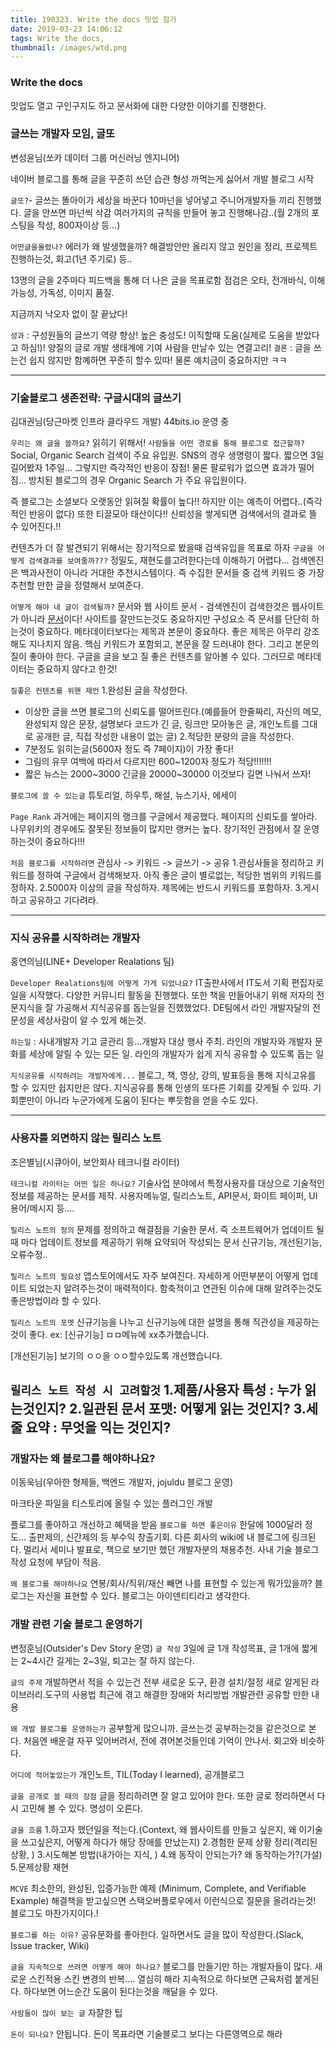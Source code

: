 ```yaml
---
title: 190323. Write the docs 밋업 참가
date: 2019-03-23 14:06:12
tags: Write the docs,
thumbnail: /images/wtd.png
---
```


### Write the docs
밋업도 열고 구인구지도 하고 문서화에 대한 다양한 이야기를 진행한다.

### 글쓰는 개발자 모임, 글또
변성윤님(쏘카 데이터 그룹 머신러닝 엔지니어)

네이버 블로그를 통해 글을 꾸준히 쓰던 습관 형성
까먹는게 싫어서 개발 블로그 시작

`글또?`- 글쓰는 똘아이가 세상을 바꾼다
10마넌을 넣어넣고 주니어개발자들 끼리 진행했다. 글을 안쓰면 마넌씩 삭감
여러가지의 규칙을 만들어 놓고 진행해나감..(월 2개의 포스팅을 작성, 800자이상 등...)

`어떤글을올렸나?`
에러가 왜 발생했을까? 해결방안만 올리지 않고 원인을 정리, 프로젝트 진행하는것, 회고(1년 주기로) 등..

13명의 글을 2주마다 피드백을 통해 더 나은 글을 목표로함
점검은 오타, 전개바식, 이해 가능성, 가독성, 이미지 품질.

지금까지 낙오자 없이 잘 끝났다!

`성과` : 구성원들의 글쓰기 역량 향상! 높은 충성도! 이직할때 도움(실제로 도움을 받았다고 하심!)! 양질의 글로 개발 생태계에 기여 사람을 만날수 있는 연결고리!
`결론` : 글을 쓰는건 쉽지 않지만 함꼐하면 꾸준히 할수 있따! 물론 예치금이 중요하지만 ㅋㅋ


---

### 기술블로그 생존전략: 구글시대의 글쓰기
김대권님(당근마켓 인프라 클라우드 개발)
44bits.io 운영 중

`우리는 왜 글을 쓸까요?` 읽히기 위해서!
`사람들을 어떤 경로를 통해 블로그로 접근할까?`
Social, Organic Search 검색이 주요 유입원.
SNS의 경우 생명령이 짧다. 짧으면 3일 길어봤자 1주일... 그렇지만 즉각적인 반응이 장점!
물론 팔로워가 없으면 효과가 떨어짐...
방치된 블로그의 경우 Organic Search 가 주요 유입원이다.

즉 블로그는 소셜보다 오랫동안 읽혀질 확률이 높다!! 하지만 이는 예측이 어렵다..(즉각적인 반응이 없다)
또한 티끌모아 태산이다!! 신뢰성을 쌓게되면 검색에서의 결과로 뜰 수 있어진다.!!

컨텐츠가 더 잘 발견되기 위해서는 장기적으로 봤을때 검색유입을 목표로 하자
`구글을 어떻게 검색결과를 보여줄까???`
 정밀도, 재현도를고려한다는데 이해하기 어렵다... 검색엔진은 백과사전이 아니라 거대한 추천시스템이다.  즉 수집한 문서들 중 검색 키워드 중 가장 추천할 만한 글을 정렬해서 보여준다.

`어떻게 해야 내 글이 검색될까?`
문서와 웹 사이트
문서 - 검색엔진이 검색한것은 웹사이트가 아니라 <u>문서</u>이다! 사이트를 잘만드는것도 중요하지만 구성요소 즉 문서를 단단히 하는것이 중요하다.
메타데이터보다는 제목과 본문이 중요하다. 좋은 제목은 아무리 강조해도 지나치지 않음. 핵심 키워드가 포함되고, 본문을 잘 드러내야 한다. 그리고 본문의 질이 좋아야 한다.
구글을 글을 보고 질 좋은 컨텐츠를 알아볼 수 있다. 그러므로 메타데이터는 중요하지 않다고 한것!

`질좋은 컨텐츠를 위핸 제언`
1.완성된 글을 작성한다.  
- 이상한 글을 쓰면 블로그의 신뢰도를 떨어뜨린다.(예를들어 한줄짜리, 자신의 메모, 완성되지 않은 문장, 설명보다 코드가 긴 글, 링크만 모아놓은 글, 개인노트를 그대로 공개한 글, 직접 작성한 내용이 없는 글)
2.적당한 분량의 글을 작성한다.
- 7분정도 읽히는글(5600자 정도 즉 7페이지)이 가장 좋다!
- 그림의 유무 여백에 따라서 다르지만 600~1200자 정도가 적당!!!!!!!
- 짧은 뉴스는 2000~3000 긴글을 20000~30000 이것보다 길면 나눠서 쓰자!

`블로그에 쓸 수 있는글`
튜토리얼, 하우투, 해설, 뉴스기사, 에세이

`Page Rank`
과거에는 페이지의 랭크를 구글에서 제공했다. 페이지의 신뢰도를 쌓아라. 나무위키의 경우에도 잘못된 정보들이 많지만 랭커는 높다.
장기적인 관점에서 잘 운영하는것이 중요하다!!!

`처음 블로그를 시작하려면`
관심사 -> 키워드 -> 글쓰기 -> 공유
1.관심사들을 정리하고 키워드를 정하여 구글에서 검색해보자. 아직 좋은 글이 별로없는, 적당한 범위의 키워드를 정하자.
2.5000자 이상의 글을 작성하자. 제목에는 반드시 키워드를 포함하자.
3.게시하고 공유하고 기다려라.

---

### 지식 공유를 시작하려는 개발자
홍연의님(LINE+ Developer Realations 팀)

`Developer Realations팀에 어떻게 가게 되었나요?` IT출판사에서 IT도서 기획 편집자로 일을 시작했다.
다양한 커뮤니티 활동을 진행했다. 또한 책을 만들어내기 위해 저자의 전문지식을 잘 가공해서 지식공유를 돕는일을 진했했었다. DE팀에서 라인 개발자달의 전문성을 세상사람이 알 수 있게 해는것.

`하는일` : 사내개발자 기고 글관리 등...개발자 대상 행사 주최. 라인의 개발자와 개발자 문화를 세상에 알릴 수 있는 모든 일. 라인의 개발자가 쉽게 지식 공유할 수 있도록 돕는 일

`지식공유를 시작하려는 개발자에게...`
블로그, 책, 영상, 강의, 발표등을 통해 지식고유를 할 수 있지만 쉽지만은 않다. 지식공유를 통해 인생의 또다른 기회를 갖게될 수 있따. 기회뿐만이 아니라 누군가에게 도움이 된다는 뿌듯함을 얻을 수도 있다.


---

### 사용자를 외면하지 않는 릴리스 노트
조은별님(시큐아이, 보안회사 테크니컬 라이터)

`테크니컬 라이터는 어떤 일은 하나요?`
기술사업 분야에서 특정사용자를 대상으로 기술적인 정보를 제공하는 문서를 제작.
사용자메뉴얼, 릴리스노트, API문서, 화이트 페이퍼, UI용어/메시지 등....

`릴리스 노트의 정의`
문제를 정의하고 해결점을 기술한 문서. 즉 소프트웨어가 업데이트 될때 마다 업데이트 정보를 제공하기 위해 요약되어 작성되는 문서
신규기능, 개선된기능, 오류수정..

`릴리스 노트의 필요성`
앱스토어에서도 자주 보여진다. 자세하게 어떤부분이 어떻게 업데이트 되었는지 알려주는것이 매력적이다.
함축적이고 연관된 이슈에 대해 알려주는것도 좋은방법이라 할 수 있다.

`릴리스 노트의 포멧`
신규기능을 나누고 신규기능에 대한 설명을 통해 직관성을 제공하는것이 좋다.
ex:
[신규기능]
ㅁㅁ메뉴에 xx추가했습니다.

[개선된기능]
보기의 ㅇㅇ을 ㅇㅇ할수있도록 개선했습니다.

`릴리스 노트 작성 시 고려할것`
1.제품/사용자 특성 : 누가 읽는것인지?
2.일관된 문서 포맷: 어떻게 읽는 것인지?
3.세 줄 요약 : 무엇을 익는 것인지?
---

### 개발자는 왜 블로그를 해야하나요?
이동욱님(우아한 형제들, 백엔드 개발자, jojuldu 블로그 운영)

마크타운 파일을 티스토리에 올릴 수 있는 플러그인 개발

플로그를 좋아하고 개선하고 혜택을 받음
`블로그를 하면 좋은이유`
한달에 1000달러 정도... 출판제의, 신간제의 등 부수익 창출기회. 다른 회사의 wiki에 내 블로그에 링크된다. 멀리서 세미나 발표로, 책으로 보기만 했던 개발자분의 채용추천. 사내 기술 블로그 작성 요청에 부담이 적음.

`왜 블로그를 해야하나요`
연봉/회사/직위/재산 빼면 나를 표현할 수 있는게 뭐가있을까? 블로그는 자신을 표현할 수 있다.
블로그는 아이덴티티라고 생각한다.

### 개발 관련 기술 블로그 운영하기
변정훈님(Outsider's Dev Story 운영)
`글 작성`
3일에 글 1개 작성목표, 글 1개에 짧게는 2~4시간 길게는 2~3일, 퇴고는 잘 하지 않는다.

`글의 주제`
개발하면서 적을 수 있는건 전부
새로운 도구, 환경 설치/절정
새로 알게된 라이브러리.도구의 사용법
최근에 겪고 해결한 장애와 처리방법
개발관련 공유할 만한 내용

`왜 개발 블로그를 운영하는가`
공부할게 많으니까. 글쓰는것 공부하는것을 같은것으로 본다.
처음엔 배운걸 자꾸 잊어버려서, 전에 겪어본것들인데 기억이 안나서.
회고와 비슷하다.

`어디에 적어놓았는가`
개인노트, TIL(Today I learned), 공개블로그

`글을 공개로 쓸 때의 장점`
글을 정리하려면 잘 알고 있어야 한다. 또한 글로 정리하면서 다시 고민해 볼 수 있다. 명성이 오른다.

`글을 흐름`
1.하고자 했던일을 적는다.(Context, 왜 웹사이트를 만들고 싶은지, 왜 이기술을 쓰고싶은지, 어떻게 하다가 해당 장애를 만났는지)
2.경험한 문제 상황 정리(격리된 상황, )
3.시도해본 방법(내가아는 지식, )
4.왜 동작이 안되는가? 왜 동작하는가?(가설)
5.문제상황 재현

`MCVE`
최소한의, 완성된, 입증가능한 예제
(Minimum, Complete, and Verifiable Example)
해결책을 받고싶으면 스택오버플로우에서 이런식으로 질문을 올려라는것!
블로그도 마찬가지이다.!

`블로그를 하는 이유?`
공유문화를 좋아한다.
일하면서도 글을 많이 작성한다.(Slack, Issue tracker, Wiki)

`글을 지속적으로 쓰려면 어떻게 해야 하나요?`
블로그를 만들기만 하는 개발자들이 많다. 새로운 스킨적용 스킨 변경의 반복....
열심히 해라 지속적으로 하다보면 근육처럼 붙게된다. 하다보면 어느순간 도움이 된다는것을 깨달을 수 있다.

`사람들이 많이 보는 글`
자잘한 팁

`돈이 되나요?`
안됩니다. 돈이 목표라면 기술블로그 보다는 다른영역으로 해라
